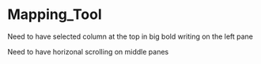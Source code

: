 # Mapping_Tool

Need to have selected column at the top in big bold writing on the left pane

Need to have horizonal scrolling on middle panes
